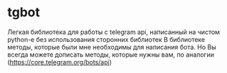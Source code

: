 # tgbot
Легкая библиотека для работы с telegram api, написанный на чистом python-е без использования сторонних библиотек
В библиотеке методы, которые были мне необходимы для написания бота.
Но Вы всегда можете дописать методы, которые нужны вам, по аналогии (https://core.telegram.org/bots/api)
